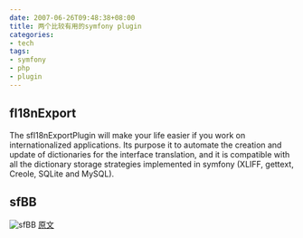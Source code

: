 ```yaml
---
date: 2007-06-26T09:48:38+08:00
title: 两个比较有用的symfony plugin
categories:
- tech
tags:
- symfony
- php
- plugin
---
```

## fI18nExport
The sfI18nExportPlugin will make your life easier if you work on internationalized applications. Its purpose it to automate the creation and update of dictionaries for the interface translation, and it is compatible with all the dictionary storage strategies implemented in symfony (XLIFF, gettext, Creole, SQLite and MySQL).

## sfBB
![sfBB](http://i.jiangle.name/wp-content/uploads/2007/06/sfbb_1.gif)
[原文](http://www.symfony-project.com/weblog/2007/06/25/sfbbplugin-and-sfi18nexportplugin.html)

